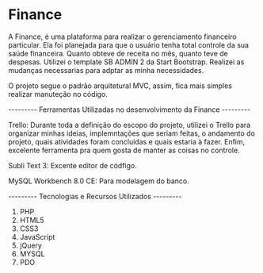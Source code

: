 # Finance
A Finance, é uma plataforma para realizar o gerenciamento financeiro particular. Ela foi planejada para que o usuário tenha total controle da sua saúde financeira. Quanto obteve de receita no mês, quanto teve de despesas. Utilizei o template SB ADMIN 2 da Start Bootstrap. Realizei as mudanças necessarias para adptar as minha necessidades. 

O projeto segue o padrão arquitetural MVC, assim, fica mais simples realizar manuteção no código. 

--------- Ferramentas Utilizadas no desenvolvimento da Finance ---------

Trello: Durante toda a definição do escopo do projeto, utilizei o Trello para organizar minhas ideias, implemntações que seriam feitas, o andamento do projeto, quais atividades foram concluidas e quais estaria à fazer. Enfim, excelente ferramenta pra quem gosta de manter as coisas no controle.

Subli Text 3: Excente editor de códfigo.

MySQL Workbench 8.0 CE: Para modelagem do banco.

--------- Tecnologias e Recursos Utilizados ---------
1. PHP
2. HTML5
3. CSS3
4. JavaScript
5. jQuery
6. MYSQL
7. PDO
